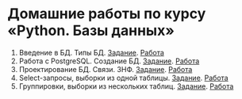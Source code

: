 # Домашние работы по курсу «Python. Базы данных»

1. Введение в БД. Типы БД. [Задание](https://github.com/netology-code/py-homeworks-db/tree/master/introduction). [Работа](https://u.netology.ngcdn.ru/backend/uploads/lms/tasks/homework_solutions/hashed_file/8/922898/database1.png)
2. Работа с PostgreSQL. Создание БД. [Задание](https://github.com/netology-code/py-homeworks-db/tree/master/creation). [Работа](https://github.com/timurgs/postgres-hw.git)
3. Проектирование БД. Связи. 3НФ. [Задание](https://github.com/netology-code/py-homeworks-db/tree/master/design). [Работа](https://github.com/timurgs/database-hw.git)
4. Select-запросы, выборки из одной таблицы. [Задание](https://github.com/netology-code/py-homeworks-db/tree/master/dml). [Работа](https://github.com/timurgs/sql-hw)
5. Группировки, выборки из нескольких таблиц. [Задание](https://github.com/netology-code/py-homeworks-db/tree/master/dml-advanced). [Работа](https://github.com/timurgs/join-sql.git)
